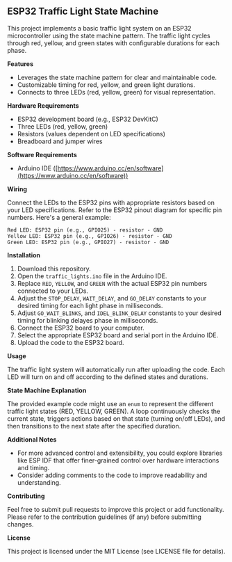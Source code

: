 ## ESP32 Traffic Light State Machine

This project implements a basic traffic light system on an ESP32 microcontroller using the state machine pattern. The traffic light cycles through red, yellow, and green states with configurable durations for each phase.

**Features**

* Leverages the state machine pattern for clear and maintainable code.
* Customizable timing for red, yellow, and green light durations.
* Connects to three LEDs (red, yellow, green) for visual representation.

**Hardware Requirements**

* ESP32 development board (e.g., ESP32 DevKitC)
* Three LEDs (red, yellow, green)
* Resistors (values dependent on LED specifications)
* Breadboard and jumper wires

**Software Requirements**

* Arduino IDE ([https://www.arduino.cc/en/software](https://www.arduino.cc/en/software)) 

**Wiring**

Connect the LEDs to the ESP32 pins with appropriate resistors based on your LED specifications. Refer to the ESP32 pinout diagram for specific pin numbers. Here's a general example:

```
Red LED: ESP32 pin (e.g., GPIO25) - resistor - GND
Yellow LED: ESP32 pin (e.g., GPIO26) - resistor - GND
Green LED: ESP32 pin (e.g., GPIO27) - resistor - GND
```

**Installation**

1. Download this repository.
2. Open the `traffic_lights.ino` file in the Arduino IDE.
3. Replace `RED`, `YELLOW`, and `GREEN` with the actual ESP32 pin numbers connected to your LEDs.
4. Adjust the `STOP_DELAY`, `WAIT_DELAY`, and `GO_DELAY` constants to your desired timing for each light phase in milliseconds.
5. Adjust  `GO_WAIT_BLINKS`,  and `IDEL_BLINK_DELAY` constants to your desired timing for blinking delayes phase in milliseconds.
6. Connect the ESP32 board to your computer.
7. Select the appropriate ESP32 board and serial port in the Arduino IDE.
8. Upload the code to the ESP32 board.

**Usage**

The traffic light system will automatically run after uploading the code. Each LED will turn on and off according to the defined states and durations.

**State Machine Explanation**

The provided example code might use an `enum` to represent the different traffic light states (RED, YELLOW, GREEN). A loop continuously checks the current state, triggers actions based on that state (turning on/off LEDs), and then transitions to the next state after the specified duration.

**Additional Notes**

* For more advanced control and extensibility, you could explore libraries like ESP IDF that offer finer-grained control over hardware interactions and timing.
* Consider adding comments to the code to improve readability and understanding.

**Contributing**

Feel free to submit pull requests to improve this project or add functionality. Please refer to the contribution guidelines (if any) before submitting changes.

**License**

This project is licensed under the MIT License (see LICENSE file for details).
